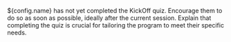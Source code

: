 ${config.name} has not yet completed the KickOff quiz. Encourage them to do so as soon as possible, ideally after the current session. Explain that completing the quiz is crucial for tailoring the program to meet their specific needs.
